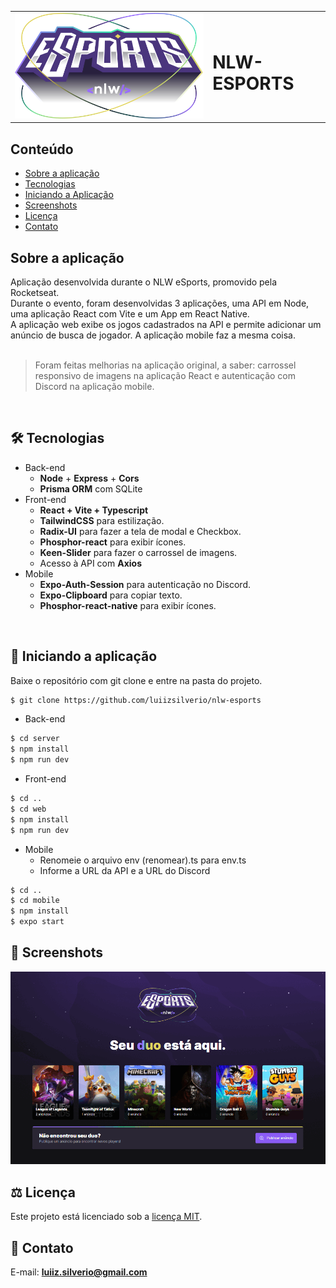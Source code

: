 <table>
  <tr>
    <td><img src="https://github.com/luiizsilverio/nlw-esports/blob/master/web/src/assets/logo-nlw-esports.svg" /></td>
    <td><h1>NLW-ESPORTS</h1></td>
  </tr>
</table>

## Conteúdo
* [Sobre a aplicação](#sobre-a-aplicação)
* [Tecnologias](#hammer_and_wrench-tecnologias)
* [Iniciando a Aplicação](#car-Iniciando-a-aplicação)
* [Screenshots](#camera_flash-screenshots)
* [Licença](#balance_scale-licença)
* [Contato](#email-contato)

## Sobre a aplicação
Aplicação desenvolvida durante o NLW eSports, promovido pela Rocketseat.<br />
Durante o evento, foram desenvolvidas 3 aplicações, uma API em Node, uma aplicação React com Vite e um App em React Native.<br />
A aplicação web exibe os jogos cadastrados na API e permite adicionar um anúncio de busca de jogador. A aplicação mobile faz a mesma coisa.<br />
<br />
>Foram feitas melhorias na aplicação original, a saber: carrossel responsivo de imagens na aplicação React e autenticação com Discord na aplicação mobile.
<br />

## :hammer_and_wrench: Tecnologias
* Back-end
  * __Node__ + __Express__ + __Cors__
  * __Prisma ORM__ com SQLite
* Front-end
  * __React + Vite + Typescript__
  * __TailwindCSS__ para estilização.
  * __Radix-UI__ para fazer a tela de modal e Checkbox.
  * __Phosphor-react__ para exibir ícones.
  * __Keen-Slider__ para fazer o carrossel de imagens.
  * Acesso à API com __Axios__
* Mobile
  * __Expo-Auth-Session__ para autenticação no Discord.
  * __Expo-Clipboard__ para copiar texto.
  * __Phosphor-react-native__ para exibir ícones.
<br />

## :car: Iniciando a aplicação
Baixe o repositório com git clone e entre na pasta do projeto.
```bash
$ git clone https://github.com/luiizsilverio/nlw-esports
```
* Back-end
```bash
$ cd server
$ npm install
$ npm run dev
```
* Front-end
```bash
$ cd ..
$ cd web
$ npm install
$ npm run dev
```
* Mobile
  * Renomeie o arquivo env (renomear).ts para env.ts
  * Informe a URL da API e a URL do Discord
```bash
$ cd ..
$ cd mobile
$ npm install
$ expo start
```

## :camera_flash: Screenshots
![](https://github.com/luiizsilverio/nlw-esports/blob/master/web/src/assets/nlw-esports.gif)

## :balance_scale: Licença
Este projeto está licenciado sob a [licença MIT](LICENSE).

## :email: Contato

E-mail: [**luiiz.silverio@gmail.com**](mailto:luiiz.silverio@gmail.com)
